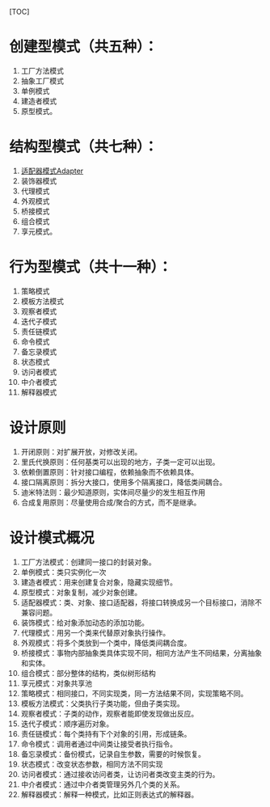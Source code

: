 [TOC]

# 创建型模式（共五种）：
1. 工厂方法模式
2. 抽象工厂模式
3. 单例模式
4. 建造者模式
5. 原型模式。
# 结构型模式（共七种）：
1. [适配器模式Adapter](Adapter.md)
2. 装饰器模式
3. 代理模式
4. 外观模式
5. 桥接模式
6. 组合模式
7. 享元模式。
# 行为型模式（共十一种）：
1. 策略模式
2. 模板方法模式
3. 观察者模式
4. 迭代子模式
5. 责任链模式
6. 命令模式
7. 备忘录模式
8. 状态模式
9. 访问者模式
10. 中介者模式
11. 解释器模式
# 设计原则
1. 开闭原则：对扩展开放，对修改关闭。
2. 里氏代换原则：任何基类可以出现的地方，子类一定可以出现。
3. 依赖倒置原则：针对接口编程，依赖抽象而不依赖具体。
4. 接口隔离原则：拆分大接口，使用多个隔离接口，降低类间耦合。
5. 迪米特法则：最少知道原则，实体间尽量少的发生相互作用
6. 合成复用原则：尽量使用合成/聚合的方式，而不是继承。
# 设计模式概况
1. 工厂方法模式：创建同一接口的封装对象。
2. 单例模式：类只实例化一次
3. 建造者模式：用来创建复合对象，隐藏实现细节。
4. 原型模式：对象复制，减少对象创建。
5. 适配器模式：类、对象、接口适配器，将接口转换成另一个目标接口，消除不兼容问题。
6. 装饰模式：给对象添加动态的添加功能。
7. 代理模式：用另一个类来代替原对象执行操作。
8. 外观模式：将多个类放到一个类中，降低类间耦合度。
9. 桥接模式：事物内部抽象类具体实现不同，相同方法产生不同结果，分离抽象和实体。
10. 组合模式：部分整体的结构，类似树形结构
11. 享元模式：对象共享池
12. 策略模式：相同接口，不同实现类，同一方法结果不同，实现策略不同。
13. 模板方法模式：父类执行子类功能，但由子类实现。
14. 观察者模式：子类的动作，观察者能即使发现做出反应。
15. 迭代子模式：顺序遍历对象。
16. 责任链模式：每个类持有下个对象的引用，形成链条。
17. 命令模式：调用者通过中间类让接受者执行指令。
18. 备忘录模式：备份模式，记录自生参数，需要的时候恢复。
19. 状态模式：改变状态参数，相同方法不同实现
20. 访问者模式：通过接收访问者类，让访问者类改变主类的行为。
21. 中介者模式：通过中介者类管理另外几个类的关系。
22. 解释器模式：解释一种模式，比如正则表达式的解释器。


